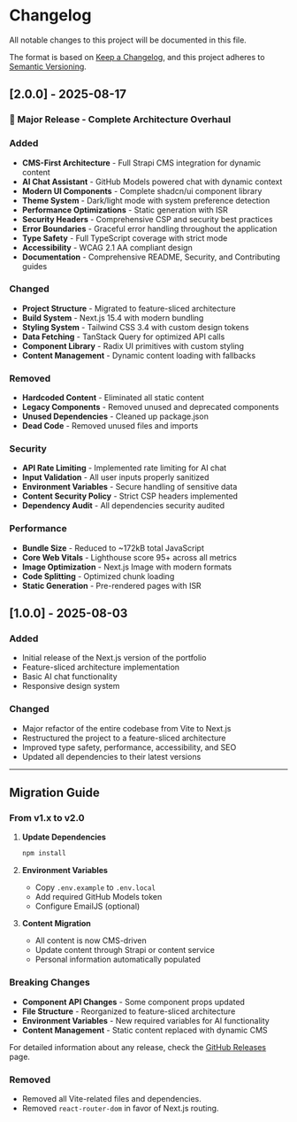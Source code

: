 # Changelog

All notable changes to this project will be documented in this file.

The format is based on [Keep a Changelog](https://keepachangelog.com/en/1.0.0/),
and this project adheres to [Semantic Versioning](https://semver.org/spec/v2.0.0.html).

## [2.0.0] - 2025-08-17

### 🎉 Major Release - Complete Architecture Overhaul

### Added

- **CMS-First Architecture** - Full Strapi CMS integration for dynamic content
- **AI Chat Assistant** - GitHub Models powered chat with dynamic context
- **Modern UI Components** - Complete shadcn/ui component library
- **Theme System** - Dark/light mode with system preference detection
- **Performance Optimizations** - Static generation with ISR
- **Security Headers** - Comprehensive CSP and security best practices
- **Error Boundaries** - Graceful error handling throughout the application
- **Type Safety** - Full TypeScript coverage with strict mode
- **Accessibility** - WCAG 2.1 AA compliant design
- **Documentation** - Comprehensive README, Security, and Contributing guides

### Changed

- **Project Structure** - Migrated to feature-sliced architecture
- **Build System** - Next.js 15.4 with modern bundling
- **Styling System** - Tailwind CSS 3.4 with custom design tokens
- **Data Fetching** - TanStack Query for optimized API calls
- **Component Library** - Radix UI primitives with custom styling
- **Content Management** - Dynamic content loading with fallbacks

### Removed

- **Hardcoded Content** - Eliminated all static content
- **Legacy Components** - Removed unused and deprecated components
- **Unused Dependencies** - Cleaned up package.json
- **Dead Code** - Removed unused files and imports

### Security

- **API Rate Limiting** - Implemented rate limiting for AI chat
- **Input Validation** - All user inputs properly sanitized
- **Environment Variables** - Secure handling of sensitive data
- **Content Security Policy** - Strict CSP headers implemented
- **Dependency Audit** - All dependencies security audited

### Performance

- **Bundle Size** - Reduced to ~172kB total JavaScript
- **Core Web Vitals** - Lighthouse score 95+ across all metrics
- **Image Optimization** - Next.js Image with modern formats
- **Code Splitting** - Optimized chunk loading
- **Static Generation** - Pre-rendered pages with ISR

## [1.0.0] - 2025-08-03

### Added

- Initial release of the Next.js version of the portfolio
- Feature-sliced architecture implementation
- Basic AI chat functionality
- Responsive design system

### Changed

- Major refactor of the entire codebase from Vite to Next.js
- Restructured the project to a feature-sliced architecture
- Improved type safety, performance, accessibility, and SEO
- Updated all dependencies to their latest versions

---

## Migration Guide

### From v1.x to v2.0

1. **Update Dependencies**

   ```bash
   npm install
   ```

2. **Environment Variables**

   - Copy `.env.example` to `.env.local`
   - Add required GitHub Models token
   - Configure EmailJS (optional)

3. **Content Migration**
   - All content is now CMS-driven
   - Update content through Strapi or content service
   - Personal information automatically populated

### Breaking Changes

- **Component API Changes** - Some component props updated
- **File Structure** - Reorganized to feature-sliced architecture
- **Environment Variables** - New required variables for AI functionality
- **Content Management** - Static content replaced with dynamic CMS

For detailed information about any release, check the [GitHub Releases](https://github.com/martin-nolan/martinnolan-dev/releases) page.

### Removed

- Removed all Vite-related files and dependencies.
- Removed `react-router-dom` in favor of Next.js routing.
